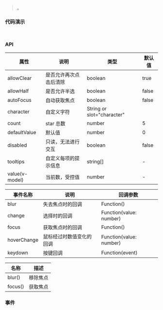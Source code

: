 #   

>  。


###  代码演示

```
 
```

### API
属性|说明|类型|默认值
--|--|--|--
allowClear|是否允许再次点击后清除|boolean|true
allowHalf|是否允许半选|boolean|false
autoFocus|自动获取焦点|boolean|false
character|自定义字符|String or slot="character"|<Icon type="star" />
count|star 总数|number|5
defaultValue|默认值|number|0
disabled|只读，无法进行交互|boolean|false
tooltips|自定义每项的提示信息|string[]|-
value(v-model)|当前数，受控值|number|-



事件名称|说明|回调参数
--|--|--
blur|失去焦点时的回调|Function()
change|选择时的回调|Function(value: number)
focus|获取焦点时的回调|Function()
hoverChange|鼠标经过时数值变化的回调|Function(value: number)
keydown|按键回调|Function(event)



名称|描述
--|--
blur()|移除焦点
focus()|获取焦点
 


### 事件

 

